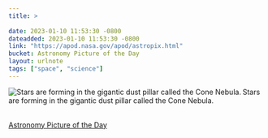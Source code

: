 ```yaml
---
title: > 
 
date: 2023-01-10 11:53:30 -0800
dateadded: 2023-01-10 11:53:30 -0800
link: "https://apod.nasa.gov/apod/astropix.html"
bucket: Astronomy Picture of the Day
layout: urlnote
tags: ["space", "science"]
--- 
```

<p><a href="https://apod.nasa.gov/apod/astropix.html"><img src="https://apod.nasa.gov/apod/calendar/S_230110.jpg" align="left" alt="Stars are forming in the gigantic dust pillar called the Cone Nebula." border="0" /></a> Stars are forming in the gigantic dust pillar called the Cone Nebula.</p><br clear="all"/>
 <!-- end excerpt --> 
<div class='bucket'><a class='internal-link' href='/buckets/astronomy-picture-of-the-day'>Astronomy Picture of the Day</a></div> 
